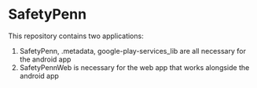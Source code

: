 SafetyPenn
==========

This repository contains two applications:

1. SafetyPenn, .metadata, google-play-services_lib are all necessary for the android app
2. SafetyPennWeb is necessary for the web app that works alongside the android app
